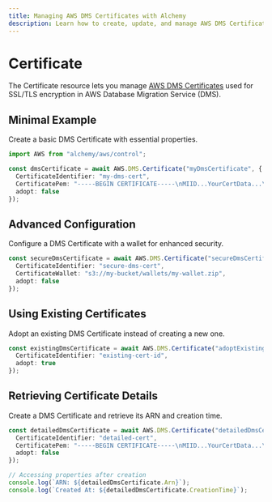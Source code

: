 ```yaml
---
title: Managing AWS DMS Certificates with Alchemy
description: Learn how to create, update, and manage AWS DMS Certificates using Alchemy Cloud Control.
---
```


# Certificate

The Certificate resource lets you manage [AWS DMS Certificates](https://docs.aws.amazon.com/dms/latest/userguide/) used for SSL/TLS encryption in AWS Database Migration Service (DMS).

## Minimal Example

Create a basic DMS Certificate with essential properties.

```ts
import AWS from "alchemy/aws/control";

const dmsCertificate = await AWS.DMS.Certificate("myDmsCertificate", {
  CertificateIdentifier: "my-dms-cert",
  CertificatePem: "-----BEGIN CERTIFICATE-----\nMIID...YourCertData...\n-----END CERTIFICATE-----",
  adopt: false
});
```

## Advanced Configuration

Configure a DMS Certificate with a wallet for enhanced security.

```ts
const secureDmsCertificate = await AWS.DMS.Certificate("secureDmsCertificate", {
  CertificateIdentifier: "secure-dms-cert",
  CertificateWallet: "s3://my-bucket/wallets/my-wallet.zip",
  adopt: false
});
```

## Using Existing Certificates

Adopt an existing DMS Certificate instead of creating a new one.

```ts
const existingDmsCertificate = await AWS.DMS.Certificate("adoptExistingCertificate", {
  CertificateIdentifier: "existing-cert-id",
  adopt: true
});
```

## Retrieving Certificate Details

Create a DMS Certificate and retrieve its ARN and creation time.

```ts
const detailedDmsCertificate = await AWS.DMS.Certificate("detailedDmsCertificate", {
  CertificateIdentifier: "detailed-cert",
  CertificatePem: "-----BEGIN CERTIFICATE-----\nMIID...YourCertData...\n-----END CERTIFICATE-----",
  adopt: false
});

// Accessing properties after creation
console.log(`ARN: ${detailedDmsCertificate.Arn}`);
console.log(`Created At: ${detailedDmsCertificate.CreationTime}`);
```